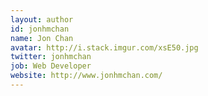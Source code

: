 ```yaml
---
layout: author
id: jonhmchan
name: Jon Chan
avatar: http://i.stack.imgur.com/xsE50.jpg
twitter: jonhmchan
job: Web Developer
website: http://www.jonhmchan.com/
---
```

